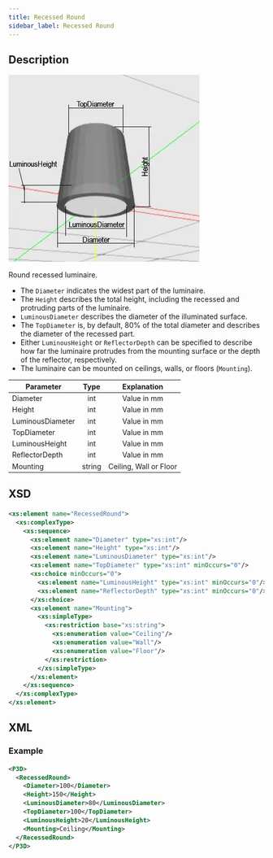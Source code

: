 ```yaml
---
title: Recessed Round
sidebar_label: Recessed Round
---
```


## Description

![Recessed Round](/img/docs/geometry/parametric/recessed-round.webp)

Round recessed luminaire.

- The `Diameter` indicates the widest part of the luminaire.
- The `Height` describes the total height, including the recessed and protruding parts of the luminaire.
- `LuminousDiameter` describes the diameter of the illuminated surface.
- The `TopDiameter` is, by default, 80% of the total diameter and describes the diameter of the recessed part.
- Either `LuminousHeight` or `ReflectorDepth` can be specified to describe how far the luminaire protrudes from the mounting surface or the depth of the reflector, respectively.
- The luminaire can be mounted on ceilings, walls, or floors (`Mounting`).

| Parameter        | Type   | Explanation              |
| ---------------- | :----: | :----------------------: |
| Diameter         | int    | Value in mm              |
| Height           | int    | Value in mm              |
| LuminousDiameter | int    | Value in mm              |
| TopDiameter      | int    | Value in mm              |
| LuminousHeight   | int    | Value in mm              |
| ReflectorDepth   | int    | Value in mm              |
| Mounting         | string | Ceiling, Wall or Floor   |

## XSD

```xml
<xs:element name="RecessedRound">
  <xs:complexType>
    <xs:sequence>
      <xs:element name="Diameter" type="xs:int"/>
      <xs:element name="Height" type="xs:int"/>
      <xs:element name="LuminousDiameter" type="xs:int"/>
      <xs:element name="TopDiameter" type="xs:int" minOccurs="0"/>
      <xs:choice minOccurs="0">
        <xs:element name="LuminousHeight" type="xs:int" minOccurs="0"/>
        <xs:element name="ReflectorDepth" type="xs:int" minOccurs="0"/>
      </xs:choice>
      <xs:element name="Mounting">
        <xs:simpleType>
          <xs:restriction base="xs:string">
            <xs:enumeration value="Ceiling"/>
            <xs:enumeration value="Wall"/>
            <xs:enumeration value="Floor"/>
          </xs:restriction>
        </xs:simpleType>
      </xs:element>
    </xs:sequence>
  </xs:complexType>
</xs:element>
```

## XML
### Example

```xml
<P3D>
  <RecessedRound>
    <Diameter>100</Diameter>
    <Height>150</Height>
    <LuminousDiameter>80</LuminousDiameter>
    <TopDiameter>100</TopDiameter>
    <LuminousHeight>20</LuminousHeight>
    <Mounting>Ceiling</Mounting>
  </RecessedRound>
</P3D>
```